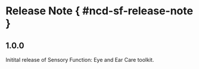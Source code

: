 # Release Note { #ncd-sf-release-note }

## 1.0.0

Initital release of Sensory Function: Eye and Ear Care toolkit.
